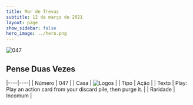 ```yaml
---
title: Mar de Trevas
subtitle: 12 de março de 2021
layout: page
show_sidebar: false
hero_image: ../hero.png
---
```


![047](https://cdn.keyforgegame.com/media/card_front/pt/496_047_6R5MV9C48MJQ_pt.png)

## Pense Duas Vezes

|----|----|
| Número | 047 |
| Casa | ![Logos](https://archonarcana.com/images/thumb/c/ce/Logos.png/22px-Logos.png "Logos") |
| Tipo | Ação |
| Texto | Play: Play an action card from your discard pile, then purge it. |
| Raridade | Incomum |
